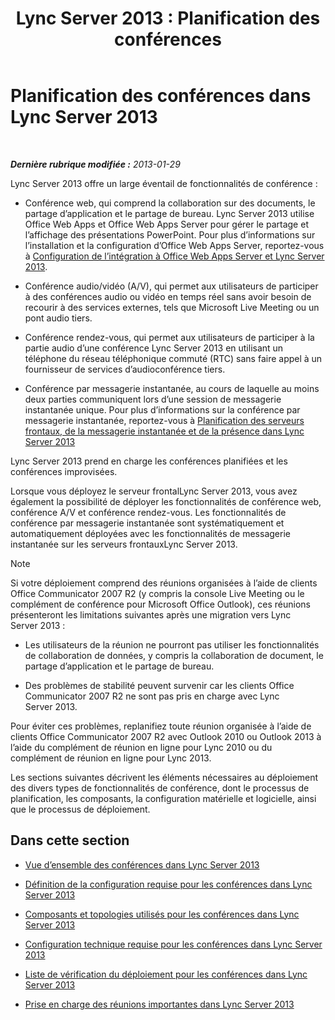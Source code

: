 ﻿---
title: 'Lync Server 2013 : Planification des conférences'
TOCTitle: Planification des conférences
ms:assetid: 983a272a-e1b3-4d70-8f84-836b092fe526
ms:mtpsurl: https://technet.microsoft.com/fr-fr/library/Gg398781(v=OCS.15)
ms:contentKeyID: 49298229
ms.date: 05/20/2016
mtps_version: v=OCS.15
ms.translationtype: HT
---

# Planification des conférences dans Lync Server 2013

 

_**Dernière rubrique modifiée :** 2013-01-29_

Lync Server 2013 offre un large éventail de fonctionnalités de conférence :

  - Conférence web, qui comprend la collaboration sur des documents, le partage d’application et le partage de bureau. Lync Server 2013 utilise Office Web Apps et Office Web Apps Server pour gérer le partage et l’affichage des présentations PowerPoint. Pour plus d’informations sur l’installation et la configuration d’Office Web Apps Server, reportez-vous à [Configuration de l’intégration à Office Web Apps Server et Lync Server 2013](lync-server-2013-enabling-office-web-apps-server-and-lync-server-2013.md).

  - Conférence audio/vidéo (A/V), qui permet aux utilisateurs de participer à des conférences audio ou vidéo en temps réel sans avoir besoin de recourir à des services externes, tels que Microsoft Live Meeting ou un pont audio tiers.

  - Conférence rendez-vous, qui permet aux utilisateurs de participer à la partie audio d’une conférence Lync Server 2013 en utilisant un téléphone du réseau téléphonique commuté (RTC) sans faire appel à un fournisseur de services d’audioconférence tiers.

  - Conférence par messagerie instantanée, au cours de laquelle au moins deux parties communiquent lors d’une session de messagerie instantanée unique. Pour plus d’informations sur la conférence par messagerie instantanée, reportez-vous à [Planification des serveurs frontaux, de la messagerie instantanée et de la présence dans Lync Server 2013](lync-server-2013-planning-for-front-end-servers-instant-messaging-and-presence.md)

Lync Server 2013 prend en charge les conférences planifiées et les conférences improvisées.

Lorsque vous déployez le serveur frontalLync Server 2013, vous avez également la possibilité de déployer les fonctionnalités de conférence web, conférence A/V et conférence rendez-vous. Les fonctionnalités de conférence par messagerie instantanée sont systématiquement et automatiquement déployées avec les fonctionnalités de messagerie instantanée sur les serveurs frontauxLync Server 2013.

> [!NOTE]  
> Si votre déploiement comprend des réunions organisées à l’aide de clients Office Communicator 2007 R2 (y compris la console Live Meeting ou le complément de conférence pour Microsoft Office Outlook), ces réunions présenteront les limitations suivantes après une migration vers Lync Server 2013 :
> <ul>
> <li><p>Les utilisateurs de la réunion ne pourront pas utiliser les fonctionnalités de collaboration de données, y compris la collaboration de document, le partage d’application et le partage de bureau.</p></li>
> <li><p>Des problèmes de stabilité peuvent survenir car les clients Office Communicator 2007 R2 ne sont pas pris en charge avec Lync Server 2013.</p></li></ul>
> Pour éviter ces problèmes, replanifiez toute réunion organisée à l’aide de clients Office Communicator 2007 R2 avec Outlook 2010 ou Outlook 2013 à l’aide du complément de réunion en ligne pour Lync 2010 ou du complément de réunion en ligne pour Lync 2013.


Les sections suivantes décrivent les éléments nécessaires au déploiement des divers types de fonctionnalités de conférence, dont le processus de planification, les composants, la configuration matérielle et logicielle, ainsi que le processus de déploiement.

## Dans cette section

  - [Vue d’ensemble des conférences dans Lync Server 2013](lync-server-2013-overview-of-conferencing.md)

  - [Définition de la configuration requise pour les conférences dans Lync Server 2013](lync-server-2013-defining-your-requirements-for-conferencing.md)

  - [Composants et topologies utilisés pour les conférences dans Lync Server 2013](lync-server-2013-components-and-topologies-for-conferencing.md)

  - [Configuration technique requise pour les conférences dans Lync Server 2013](lync-server-2013-technical-requirements-for-conferencing.md)

  - [Liste de vérification du déploiement pour les conférences dans Lync Server 2013](lync-server-2013-deployment-checklist-for-conferencing.md)

  - [Prise en charge des réunions importantes dans Lync Server 2013](lync-server-2013-support-for-large-meetings.md)

